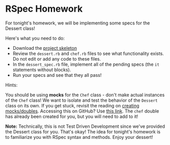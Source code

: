 # RSpec Homework

For tonight's homework, we will be implementing some specs for the Dessert class!

Here's what you need to do:

  * Download the [project skeleton][rspec-homework]
  * Review the `dessert.rb` and `chef.rb` files to see what functionality exists.  Do not edit or add any code to these files.
  * In the `dessert_spec.rb` file, implement all of the pending specs (the `it` statements without blocks).  
  *  Run your specs and see that they all pass!

Hints:

You should be using **mocks** for the `Chef` class - don't make actual instances of the `Chef` class! We want to
isolate and test the behavior of the `Dessert` class on its own. If you get stuck, revisit the reading on [creating mocks/doubles][mocks].  Accessing this on GitHub? Use [this link][github-mocks]. The `chef` double has already been created for you, but you will need to add to it!

[rspec-homework]: http://assets.aaonline.io/fullstack/ruby/homeworks/rspec/skeleton.zip
[mocks]: test-doubles
[github-mocks]: https://github.com/appacademy/curriculum/blob/master/ruby/readings/test-doubles.md

**Note:** Technically, this is not Test Driven Development since we've provided the Dessert class for you. That's okay! The idea for tonight's homework is to familiarize you with RSpec syntax and methods. Enjoy your dessert!

